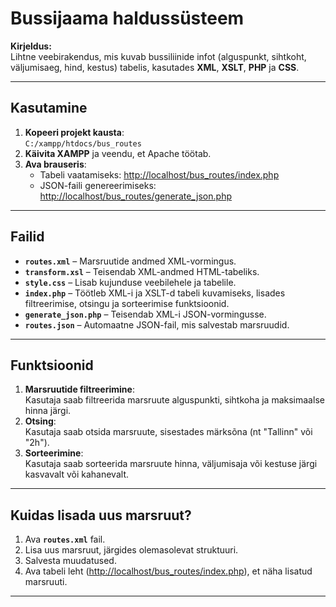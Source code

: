 # Bussijaama haldussüsteem

**Kirjeldus:**  
Lihtne veebirakendus, mis kuvab bussiliinide infot (alguspunkt, sihtkoht, väljumisaeg, hind, kestus) tabelis, kasutades **XML**, **XSLT**, **PHP** ja **CSS**.

---

## Kasutamine

1. **Kopeeri projekt kausta**:  
   `C:/xampp/htdocs/bus_routes`
2. **Käivita XAMPP** ja veendu, et Apache töötab.
3. **Ava brauseris**:  
   - Tabeli vaatamiseks: [http://localhost/bus_routes/index.php](http://localhost/bus_routes/index.php)  
   - JSON-faili genereerimiseks: [http://localhost/bus_routes/generate_json.php](http://localhost/bus_routes/generate_json.php)

---

## Failid

- **`routes.xml`** – Marsruutide andmed XML-vormingus.  
- **`transform.xsl`** – Teisendab XML-andmed HTML-tabeliks.  
- **`style.css`** – Lisab kujunduse veebilehele ja tabelile.  
- **`index.php`** – Töötleb XML-i ja XSLT-d tabeli kuvamiseks, lisades filtreerimise, otsingu ja sorteerimise funktsioonid.  
- **`generate_json.php`** – Teisendab XML-i JSON-vormingusse.  
- **`routes.json`** – Automaatne JSON-fail, mis salvestab marsruudid.

---

## Funktsioonid

1. **Marsruutide filtreerimine**:  
   Kasutaja saab filtreerida marsruute alguspunkti, sihtkoha ja maksimaalse hinna järgi.
2. **Otsing**:  
   Kasutaja saab otsida marsruute, sisestades märksõna (nt "Tallinn" või "2h").
3. **Sorteerimine**:  
   Kasutaja saab sorteerida marsruute hinna, väljumisaja või kestuse järgi kasvavalt või kahanevalt.

---

## Kuidas lisada uus marsruut?

1. Ava **`routes.xml`** fail.
2. Lisa uus marsruut, järgides olemasolevat struktuuri.  
3. Salvesta muudatused.  
4. Ava tabeli leht ([http://localhost/bus_routes/index.php](http://localhost/bus_routes/index.php)), et näha lisatud marsruuti.

---

